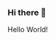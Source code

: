 ### Hi there 👋
Hello World!
<!--
**ZaZiDev/ZaZiDev** is a ✨ _special_ ✨ repository because its `README.md` (this file) appears on your GitHub profile.

Here are some ideas to get you started:


-->

